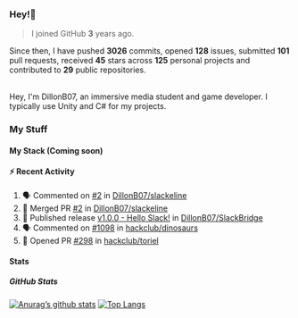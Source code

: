 ### Hey!👋
<!-- [![Banner](banner.png)](https://dillonb07.is-a.dev) -->


> I joined GitHub **3** years ago.

Since then, I have pushed **3026** commits, opened **128** issues, submitted **101** pull requests, received **45** stars across **125** personal projects and contributed to **29** public repositories.

<br>
Hey, I'm DillonB07, an immersive media student and game developer. I typically use Unity and C# for my projects.

<br>

### My Stuff

#### My Stack (Coming soon)

#### :zap: Recent Activity

<!--START_SECTION:activity-->
1. 🗣 Commented on [#2](https://github.com/DillonB07/slackeline/pull/2#issuecomment-2381619588) in [DillonB07/slackeline](https://github.com/DillonB07/slackeline)
2. 🎉 Merged PR [#2](https://github.com/DillonB07/slackeline/pull/2) in [DillonB07/slackeline](https://github.com/DillonB07/slackeline)
3. 🚀 Published release [v1.0.0 - Hello Slack!](https://github.com/DillonB07/SlackBridge/releases/tag/v1.0.0) in [DillonB07/SlackBridge](https://github.com/DillonB07/SlackBridge)
4. 🗣 Commented on [#1098](https://github.com/hackclub/dinosaurs/pull/1098#issuecomment-2360683257) in [hackclub/dinosaurs](https://github.com/hackclub/dinosaurs)
5. 💪 Opened PR [#298](https://github.com/hackclub/toriel/pull/298) in [hackclub/toriel](https://github.com/hackclub/toriel)
<!--END_SECTION:activity-->

#### Stats

##### GitHub Stats
[![Anurag’s github stats](https://github-readme-stats.vercel.app/api?username=dillonb07&show_icons=true&theme=radical)](https://github.com/dillonb07)
[![Top Langs](https://github-readme-stats.vercel.app/api/top-langs/?username=dillonb07&layout=compact&theme=radical)](https://github.com/dillonb07)

